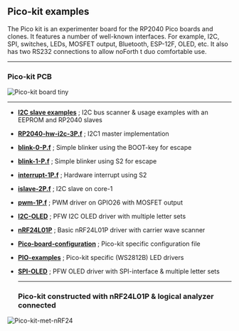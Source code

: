 ## Pico-kit examples

The Pico kit is an experimenter board for the RP2040 Pico boards and clones. It features a number of well-known interfaces. For example, I2C, SPI, switches, LEDs, MOSFET output, Bluetooth, ESP-12F, OLED, etc. It also has two RS232 connections to allow noForth t duo comfortable use.

***

### Pico-kit PCB
![Pico-kit board tiny](https://github.com/WillemOuwerkerk/noForth-T-hardware-examples-RP2040-/assets/11397265/0e98b048-a09f-4151-aea0-196c64987ae5)

***

- [****I2C slave examples****](I2C-board-examples.f) ; I2C bus scanner & usage examples with an EEPROM and RP2040 slaves
- [****RP2040-hw-i2c-3P.f****](RP2040-hw-i2c-3P.f) ; I2C1 master implementation
- [****blink-0-P.f****](blink-0-P.f) ; Simple blinker using the BOOT-key for escape
- [****blink-1-P.f****](blink-1-P.f) ; Simple blinker using S2 for escape
- [****interrupt-1P.f****](interrupt-1P.f) ; Hardware interrupt using S2
- [****islave-2P.f****](islave-2P.f) ; I2C slave on core-1
- [****pwm-1P.f****](pwm-1P.f) ; PWM driver on GPIO26 with MOSFET output
- [****I2C-OLED****](I2C-OLED/) ; PFW I2C OLED driver with multiple letter sets
- [****nRF24L01P****](nRF24/) ; Basic nRF24L01P driver with carrier wave scanner
- [****Pico-board-configuration****](Pico-board-config/) ; Pico-kit specific configuration file
- [****PIO-examples****](PIO-examples/) ; Pico-kit specific (WS2812B) LED drivers
- [****SPI-OLED****](SPI-OLED/) ; PFW OLED driver with SPI-interface & multiple letter sets

  ***
  ### Pico-kit constructed with nRF24L01P & logical analyzer connected ###
![Pico-kit-met-nRF24](https://github.com/WillemOuwerkerk/noForth-T-hardware-examples-RP2040-/assets/11397265/b3e0bd95-723f-432e-b4ec-f172747ddd9c)
